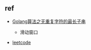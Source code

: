 

## ref
+ [Golang算法之无重复字符的最长子串](https://wangbjun.site/2021/leetcode/3.longest-substring-without-repeating-characters.html)
    + 滑动窗口

+ [leetcode](https://github.com/MisterBooo/LeetCodeAnimation)